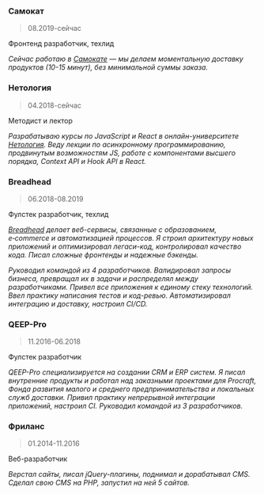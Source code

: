 ### Самокат
> 08.2019-сейчас

Фронтенд разработчик, техлид

_Сейчас работаю в [Самокате](https://samokat.ru) — мы делаем моментальную доставку продуктов (10-15 минут), без минимальной суммы заказа._

### Нетология
> 04.2018-сейчас

Методист и лектор

_Разрабатываю курсы по JavaScript и React в онлайн-университете [Нетология](https://netology.ru/). Веду лекции по асинхронному программированию, продвинутым возможностям JS, работе с компонентами высшего порядка, Context API и Hook API в React._

### Breadhead
> 06.2018-08.2019

Фулстек разработчик, техлид

_[Breadhead](https://breadhead.ru/) делает веб-сервисы, связанные с образованием, e‑commerce и автоматизацией процессов. Я строил архитектуру новых приложений и оптимизировал легаси-код, контролировал качество кода. Писал сложные фронтенды и надежные бэкенды._

_Руководил командой из 4 разработчиков. Валидировал запросы бизнеса, превращал их в задачи и распределял между разработчиками. Привел все приложения к единому стеку технологий. Ввел практику написания тестов и код-ревью. Автоматизировал интеграцию и доставку, настроил CI/CD._

### QEEP-Pro
> 11.2016-06.2018

Фулстек разработчик

_QEEP-Pro специализируется на создании CRM и ERP систем. Я писал внутренние продукты и работал над заказными проектами для Procraft, Фонда развития малого и среднего предпринимательства и локальных служб доставки. Привил практику непрерывной интеграции приложений, настроил CI. Руководил командой из 3 разработчиков._

### Фриланс
> 01.2014-11.2016

Веб-разработчик

_Верстал сайты, писал jQuery-плагины, поднимал и дорабатывал CMS. Сделал свою CMS на PHP, запустил на ней 5 сайтов._

